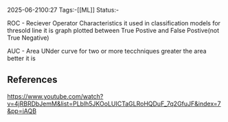 2025-06-2100:27
Tags:-[[ML]] 
Status:-

ROC - Reciever Operator Characteristics 
it used in classification models for thresold line it is graph plotted between True Postive and False Postive(not True Negative) 

AUC - Area UNder curve
for two or more tecchniques greater the area better it is 





## References
https://www.youtube.com/watch?v=4jRBRDbJemM&list=PLblh5JKOoLUICTaGLRoHQDuF_7q2GfuJF&index=7&pp=iAQB